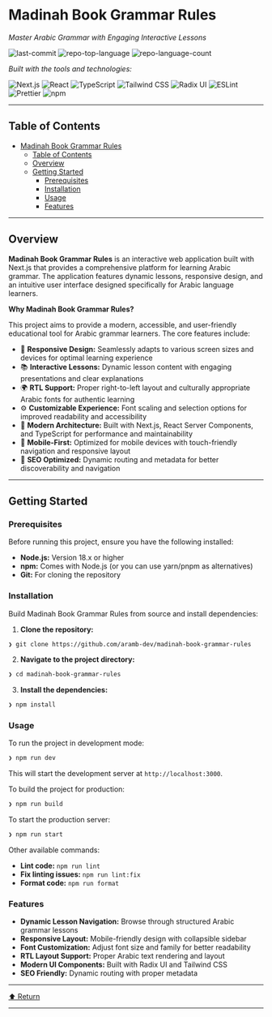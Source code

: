 # Madinah Book Grammar Rules

_Master Arabic Grammar with Engaging Interactive Lessons_

![last-commit](https://img.shields.io/github/last-commit/aramb-dev/madinah-book-grammar-rules?style=flat&logo=git&logoColor=white&color=0080ff) ![repo-top-language](https://img.shields.io/github/languages/top/aramb-dev/madinah-book-grammar-rules?style=flat&color=0080ff) ![repo-language-count](https://img.shields.io/github/languages/count/aramb-dev/madinah-book-grammar-rules?style=flat&color=0080ff)

_Built with the tools and technologies:_

![Next.js](https://img.shields.io/badge/Next.js-000000.svg?style=flat&logo=Next.js&logoColor=white) ![React](https://img.shields.io/badge/React-61DAFB.svg?style=flat&logo=React&logoColor=black) ![TypeScript](https://img.shields.io/badge/TypeScript-3178C6.svg?style=flat&logo=TypeScript&logoColor=white) ![Tailwind CSS](https://img.shields.io/badge/Tailwind%20CSS-06B6D4.svg?style=flat&logo=Tailwind-CSS&logoColor=white)
![Radix UI](https://img.shields.io/badge/Radix%20UI-161618.svg?style=flat&logo=Radix-UI&logoColor=white) ![ESLint](https://img.shields.io/badge/ESLint-4B32C3.svg?style=flat&logo=ESLint&logoColor=white) ![Prettier](https://img.shields.io/badge/Prettier-F7B93E.svg?style=flat&logo=Prettier&logoColor=black) ![npm](https://img.shields.io/badge/npm-CB3837.svg?style=flat&logo=npm&logoColor=white)

---

## Table of Contents

- [Madinah Book Grammar Rules](#madinah-book-grammar-rules)
  - [Table of Contents](#table-of-contents)
  - [Overview](#overview)
  - [Getting Started](#getting-started)
    - [Prerequisites](#prerequisites)
    - [Installation](#installation)
    - [Usage](#usage)
    - [Features](#features)

---

## Overview

**Madinah Book Grammar Rules** is an interactive web application built with Next.js that provides a comprehensive platform for learning Arabic grammar. The application features dynamic lessons, responsive design, and an intuitive user interface designed specifically for Arabic language learners.

**Why Madinah Book Grammar Rules?**

This project aims to provide a modern, accessible, and user-friendly educational tool for Arabic grammar learners. The core features include:

- 🎨 **Responsive Design:** Seamlessly adapts to various screen sizes and devices for optimal learning experience
- 📚 **Interactive Lessons:** Dynamic lesson content with engaging presentations and clear explanations
- 🌍 **RTL Support:** Proper right-to-left layout and culturally appropriate Arabic fonts for authentic learning
- ⚙️ **Customizable Experience:** Font scaling and selection options for improved readability and accessibility
- 🚀 **Modern Architecture:** Built with Next.js, React Server Components, and TypeScript for performance and maintainability
- 📱 **Mobile-First:** Optimized for mobile devices with touch-friendly navigation and responsive layout
- 🎯 **SEO Optimized:** Dynamic routing and metadata for better discoverability and navigation

---

## Getting Started

### Prerequisites

Before running this project, ensure you have the following installed:

- **Node.js:** Version 18.x or higher
- **npm:** Comes with Node.js (or you can use yarn/pnpm as alternatives)
- **Git:** For cloning the repository

### Installation

Build Madinah Book Grammar Rules from source and install dependencies:

1. **Clone the repository:**

```sh
❯ git clone https://github.com/aramb-dev/madinah-book-grammar-rules
```

2. **Navigate to the project directory:**

```sh
❯ cd madinah-book-grammar-rules
```

3. **Install the dependencies:**

```sh
❯ npm install
```

### Usage

To run the project in development mode:

```sh
❯ npm run dev
```

This will start the development server at `http://localhost:3000`.

To build the project for production:

```sh
❯ npm run build
```

To start the production server:

```sh
❯ npm run start
```

Other available commands:

- **Lint code:** `npm run lint`
- **Fix linting issues:** `npm run lint:fix`
- **Format code:** `npm run format`

### Features

- **Dynamic Lesson Navigation:** Browse through structured Arabic grammar lessons
- **Responsive Layout:** Mobile-friendly design with collapsible sidebar
- **Font Customization:** Adjust font size and family for better readability
- **RTL Layout Support:** Proper Arabic text rendering and layout
- **Modern UI Components:** Built with Radix UI and Tailwind CSS
- **SEO Friendly:** Dynamic routing with proper metadata

---

[⬆ Return](#top)

---
